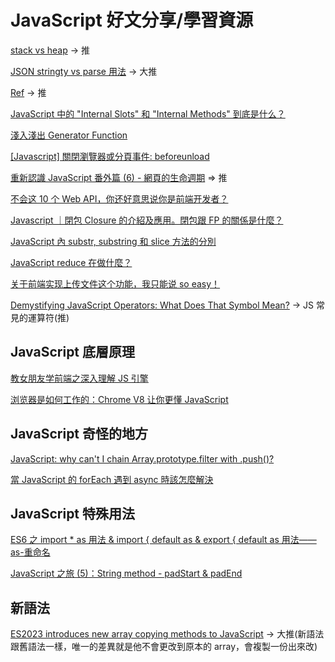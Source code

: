 # JavaScript 好文分享/學習資源

[stack vs heap](https://roykwokcode.medium.com/%E6%99%AE%E9%80%9A%E9%A1%9E%E5%9E%8B%E5%92%8C%E5%B0%8D%E8%B1%A1%E7%9A%84%E5%8D%80%E5%88%A5-%E6%A3%A7%E5%85%A7%E5%AD%98-stack-%E5%A0%86%E5%85%A7%E5%AD%98-heap-44295724848c) -> 推

[JSON stringty vs parse 用法](https://medium.com/itsems-frontend/javascript-json-stringify-and-json-parse-7a1251d3824c) -> 大推

[Ref](https://ithelp.ithome.com.tw/articles/10238058) -> 推

[JavaScript 中的 "Internal Slots" 和 "Internal Methods" 到底是什么？](https://juejin.cn/post/7059344609473724430)

[淺入淺出 Generator Function](https://denny.qollie.com/2016/05/08/es6-generator-func/)

[[Javascript] 關閉瀏覽器或分頁事件: beforeunload](https://firsemisphere.blogspot.com/2019/07/javascript-beforeunload.html)

[重新認識 JavaScript 番外篇 (6) - 網頁的生命週期](https://ithelp.ithome.com.tw/articles/10197335) => 推

[不会这 10 个 Web API，你还好意思说你是前端开发者？](https://juejin.cn/post/7221813031813054501)

[Javascript ｜閉包 Closure 的介紹及應用。閉包跟 FP 的關係是什麼？](https://molly1024.medium.com/javascript-%E9%96%89%E5%8C%85-closure-%E7%9A%84%E4%BB%8B%E7%B4%B9%E5%8F%8A%E6%87%89%E7%94%A8-%E9%96%89%E5%8C%85%E8%B7%9F-fp-%E7%9A%84%E9%97%9C%E4%BF%82%E6%98%AF%E4%BB%80%E9%BA%BC-d9f598c432b7)

[JavaScript 內 substr, substring 和 slice 方法的分別](https://www.foolegg.com/post/what-is-the-difference-between-substr-substring-and-slice-in-javascript/)

[JavaScript reduce 在做什麼？](https://w3c.hexschool.com/blog/a2cb755f)

[关于前端实现上传文件这个功能，我只能说 so easy！](https://juejin.cn/post/7224402365452238906)

[Demystifying JavaScript Operators: What Does That Symbol Mean?](https://www.sitepoint.com/javascript-operators/) -> JS 常見的運算符(推)

## JavaScript 底層原理

[教女朋友学前端之深入理解 JS 引擎](https://segmentfault.com/a/1190000040519211)

[浏览器是如何工作的：Chrome V8 让你更懂 JavaScript](https://segmentfault.com/a/1190000037435824)

## JavaScript 奇怪的地方

[JavaScript: why can't I chain Array.prototype.filter with .push()?](https://stackoverflow.com/questions/21933217/javascript-why-cant-i-chain-array-prototype-filter-with-push)

[當 JavaScript 的 forEach 遇到 async 時該怎麼解決](https://israynotarray.com/javascript/20211029/2739130728/)

## JavaScript 特殊用法

[ES6 之 import \* as 用法 & import { default as & export { default as 用法——as-重命名](https://blog.csdn.net/weixin_44867717/article/details/124142489)

[JavaScript 之旅 (5)：String method - padStart & padEnd](https://ithelp.ithome.com.tw/articles/10240599)

## 新語法

[ES2023 introduces new array copying methods to JavaScript](https://www.sonarsource.com/blog/es2023-new-array-copying-methods-javascript/?fbclid=IwAR2eelBnYb4zH_M5rdM1rkqUivRvFjhn04GhKPBf04TDpPG2eSAAg6Xyh24) -> 大推(新語法跟舊語法一樣，唯一的差異就是他不會更改到原本的 array，會複製一份出來改)
